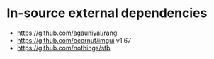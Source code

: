 In-source external dependencies
====================

- https://github.com/agauniyal/rang
- https://github.com/ocornut/imgui v1.67
- https://github.com/nothings/stb